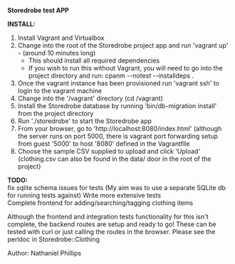**Storedrobe test APP**  
  
**INSTALL:**  
1) Install Vagrant and Virtualbox  
2) Change into the root of the Storedrobe project app and run 'vagrant up' - (around 10 minutes long)  
   - This should install all required dependencies  
   - If you wish to run this without Vagrant, you will need to go into the project directory and run: cpanm --notest --installdeps .  
3) Once the vagrant instance has been provisioned run 'vagrant ssh' to login to the vagrant machine  
4) Change into the '/vagrant' directory (cd /vagrant)  
5) Install the Storedrobe database by running 'bin/db-migration install' from the project directory  
6) Run './storedrobe' to start the Storedrobe app  
7) From your browser, go to 'http://localhost:8080/index.html' (although the server runs on port 5000, there is vagrant port forwarding setup from guest '5000' to host '8080' defined in the Vagrantfile  
8) Choose the sample CSV supplied to upload and click 'Upload' (clothing.csv can also be found in the data/ door in the root of the project)  

**TODO:**  
 fix sqlite schema issues for tests (My aim was to use a separate SQLite db for running tests against)
 Write more extensive tests  
 Complete frontend for adding/searching/tagging clothing items  

Although the frontend and integration tests functionality for this isn't complete, the backend routes are setup and ready to go! 
These can be tested with curl or just calling the routes in the browser.
Please see the perldoc in Storedrobe::Clothing  

Author: Nathaniel Phillips  
